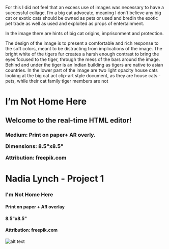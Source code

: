 For this I did not feel that an excess use of images was necessary to have a successful collage. I’m a big cat advocate, meaning I don’t believe any big cat or exotic cats should be owned as pets or used and bredin the exotic pet trade as well as used and exploited as props of entertainment.

In the image there are hints of big cat origins, imprisonment and protection.

The design of the image is to present a comfortable and rich response to the soft colors, meant to be distracting from implications of the image. The bright white of the tigers fur creates a harsh enough contrast to bring the eyes focused to the tiger, through the mess of the bars around the image. Behind and under the tiger is an Indian building as tigers are native to asian countries. In the lower part of the image are two light opacity house cats looking at the big cat act clip-art style document, as they are house cats - pets, while their cat family tiger members are not

<h1>I’m Not Home Here
<h2>Welcome to the real-time HTML editor!</h2>
<p><h3>Medium: Print on paper+ AR overly.</p>

<p>Dimensions: 8.5"x8.5"</p>

<p>Attribution: freepik.com

# Nadia Lynch - Project 1

### I'm Not Home Here
#### Print on paper + AR overlay
#### 8.5"x8.5"
#### Attribution: freepik.com

![alt text](https://imgur.com/a/sIJlAAv)
